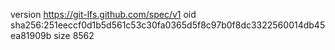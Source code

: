 version https://git-lfs.github.com/spec/v1
oid sha256:251eeccf0d1b5d561c53c30fa0365d5f8c97b0f8dc3322560014db45ea81909b
size 8562
